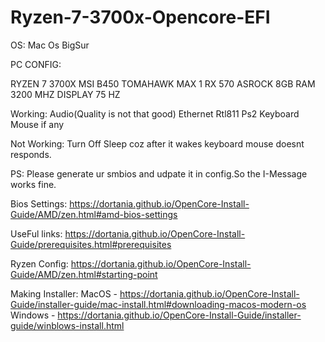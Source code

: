 # Ryzen-7-3700x-Opencore-EFI

OS:
Mac Os BigSur 

PC CONFIG:

RYZEN 7 3700X 
MSI B450 TOMAHAWK MAX 1
RX 570 ASROCK
8GB RAM 3200 MHZ
DISPLAY 75 HZ

Working:
Audio(Quality is not that good)
Ethernet Rtl811
Ps2 Keyboard Mouse if any

Not Working:
Turn Off Sleep coz after it wakes keyboard mouse doesnt responds.

PS:
Please generate ur smbios and udpate it in config.So the I-Message works fine.

Bios Settings:
https://dortania.github.io/OpenCore-Install-Guide/AMD/zen.html#amd-bios-settings

UseFul links:
https://dortania.github.io/OpenCore-Install-Guide/prerequisites.html#prerequisites

Ryzen Config:
https://dortania.github.io/OpenCore-Install-Guide/AMD/zen.html#starting-point

Making Installer:
MacOS - https://dortania.github.io/OpenCore-Install-Guide/installer-guide/mac-install.html#downloading-macos-modern-os
Windows - https://dortania.github.io/OpenCore-Install-Guide/installer-guide/winblows-install.html
